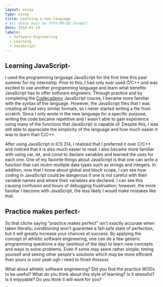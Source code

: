 ```yaml
---
layout: essay
type: essay
title: Learning a new language
# All dates must be YYYY-MM-DD format!
date: 2018-01-19
labels:
  - Software Engineering
  - Learning
  - JavaScript
---
```

## Learning JavaScript-
I used the programming language JavaScript for the first time this past summer for my internship. Prior to this, I had only ever used C/C++ and was excited to use another programming language and learn what benefits JavaScript has to offer software engineers. Through practice and by completing the [Codecademy](https://www.codecademy.com/) JavaScript course, I became more familiar with the syntax of the language. However, the JavaScript files that I was creating all had very similar formats, so I never started writing a file from scratch. Since I only wrote in the new language for a specific purpose, writing the code became repetitive and I wasn't able to gain experience using many of the functions that JavaScript is capable of. Despite this, I was still able to appreciate the simplicity of the language and how much easier it was to learn than C/C++.

After using JavaScript in ICS 314, I realized that I preferred it over C/C++ and noticed that it is also much easier to read. I also became more familiar with using var, let, and const to declare variables and learned the uses for each one. One of my favorite things about JavaScript is that one can write a function that can reutrn multiple data types such as strings and integers. In addition, now that I know about global and block scope, I can see how coding in JavaScript could be dangerous if one is not careful with their variable names and where their variables are declared. I can see this causing confusion and hours of debugging frustruation; however, the more familiar I become with JavaScript, the less likely I would make mistakes like that. 

## Practice makes perfect-
So that cliche saying "practice makes perfect" isn't exactly accurate when taken literally; conditioning won't guarentee a fail-safe state of perfection, but it will greatly increase your chances at success. By applying the concept of athletic software engineering, one can do a few generic programming questions a day (workout of the day) to learn new concepts and ways to solve problems. Even if some may seem rather simple, timing yourself and seeing other people's solutions which may be more efficient than yours is cool yeah ugh i need to finish thisssss


What about athletic software engineering? Did you find the practice WODs to be useful? What do you think about this style of learning? Is it stressful? Is it enjoyable? Do you think it will work for you?

